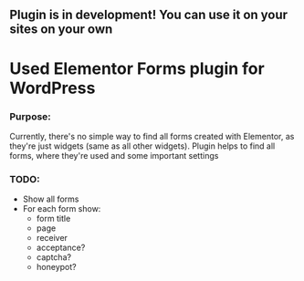 ## Plugin is in development! You can use it on your sites on your own

# Used Elementor Forms plugin for WordPress

### Purpose:
Currently, there's no simple way to find all forms created with Elementor, as they're just widgets (same as all other widgets).
Plugin helps to find all forms, where they're used and some important settings 

### TODO:
* Show all forms
* For each form show:
    * form title
    * page 
    * receiver
    * acceptance?
    * captcha?
    * honeypot?
